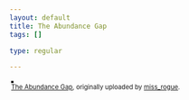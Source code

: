 ```yaml
--- 
layout: default
title: The Abundance Gap
tags: []

type: regular

---
```

<style type="text/css">
.flickr-photo { border: solid 2px #000000; }
.flickr-yourcomment { }
.flickr-frame { text-align: left; padding: 3px; }
.flickr-caption { font-size: 0.8em; margin-top: 0px; }
</style>

<div class="flickr-frame">
	<a href="http://www.flickr.com/photos/missrogue/344827446/" title="photo sharing"><img src="http://farm1.static.flickr.com/128/344827446_83d426f20a.jpg" class="flickr-photo" alt="" /></a>
<br />
	<span class="flickr-caption"><a href="http://www.flickr.com/photos/missrogue/344827446/">The Abundance Gap</a>, originally uploaded by <a href="http://www.flickr.com/people/missrogue/">miss_rogue</a>.</span>
</div>
				
<p class="flickr-yourcomment">
	
</p>
